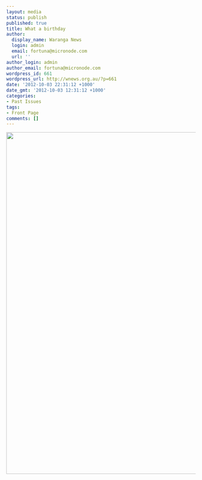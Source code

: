 ```yaml
---
layout: media
status: publish
published: true
title: What a birthday
author:
  display_name: Waranga News
  login: admin
  email: fortuna@micronode.com
  url: ''
author_login: admin
author_email: fortuna@micronode.com
wordpress_id: 661
wordpress_url: http://wnews.org.au/?p=661
date: '2012-10-03 22:31:12 +1000'
date_gmt: '2012-10-03 12:31:12 +1000'
categories:
- Past Issues
tags:
- Front Page
comments: []
---
```


<a href="{{ site.url }}/images/2012/10/frontpage-20121004.pdf"><img class="alignnone size-full wp-image-659" title="Front Page - October 4, 2012" src="{{ site.url }}/images/2012/10/frontpage-20121004.png" alt="" width="624" height="907" /></a>
